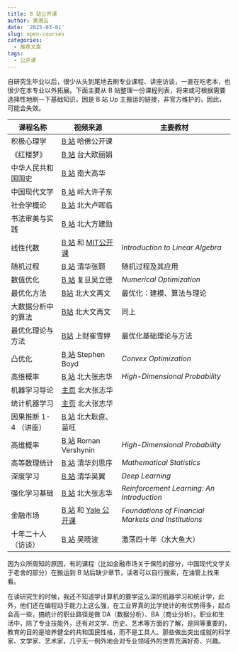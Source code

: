 ```yaml
---
title: B 站公开课
author: 黄湘云
date: '2025-03-01'
slug: open-courses
categories:
  - 推荐文章
tags:
  - 公开课
---
```


自研究生毕业以后，很少从头到尾地去刷专业课程、讲座访谈，一直在吃老本，也很少在本专业以外拓展。下面主要从 B 站整理一份课程列表，将来或可根据需要选择性地刷一下基础知识。因是 B 站 Up 主搬运的链接，非官方维护的，因此，可能会失效。

| 课程名称 | 视频来源 | 主要教材 |
|------------------------|------------------------|------------------------|
| 积极心理学 | [B 站](https://www.bilibili.com/video/BV1Ka411w7qd/) 哈佛公开课 |  |
| 《红楼梦》 | [B 站](https://www.bilibili.com/video/BV1hp4y1t7zq/) 台大欧丽娟 |  |
| 中华人民共和国国史 | [B 站](https://www.bilibili.com/video/BV1zN411B7sZ/) 南大高华 |  |
| 中国现代文学 | [B 站](https://www.bilibili.com/video/BV13s411T761/) 岭大许子东 |  |
| 社会学概论 | [B 站](https://www.bilibili.com/video/BV1XK4y1n7gp/) 北大卢晖临 |  |
| 书法审美与实践 | [B 站](https://www.bilibili.com/video/BV12w411R75u/) 北大方建勋 |  |
| 线性代数 | [B 站](https://www.bilibili.com/video/BV16Z4y1U7oU/) 和 [MIT公开课](https://ocw.mit.edu/courses/18-06-linear-algebra-spring-2010) | *Introduction to Linear Algebra* |
| 随机过程 | [B 站](https://www.bilibili.com/video/BV11b421E7nh/) 清华张颢 | 随机过程及其应用 |
| 数值优化 | [B 站](https://www.bilibili.com/video/BV1Kx411m7QB/) 复旦吴立徳 | *Numerical Optimization* |
| 最优化方法 | [B站](https://www.bilibili.com/video/BV1Kc411i7kJ/) 北大文再文 | 最优化：建模、算法与理论 |
| 大数据分析中的算法 | [B站](https://www.bilibili.com/video/BV1xH4y1y7qy/) 北大文再文 | 同上 |
| 最优化理论与方法 | [B站](https://www.bilibili.com/video/BV1m7411u72b/) 上财崔雪婷 | 最优化基础理论与方法 |
| 凸优化 | [B 站](https://www.bilibili.com/video/BV1LJNweiEh8/) Stephen Boyd | *Convex Optimization* |
| 高维概率 | [B 站](https://www.bilibili.com/video/BV11rqKYfEkS/) 北大张志华 | *High-Dimensional Probability* |
| 机器学习导论 | [主页](https://resource.pku.edu.cn/index.php?r=course/detail&id=379) 北大张志华 |  |
| 统计机器学习 | [主页](https://resource.pku.edu.cn/index.php?r=course/detail&id=381) 北大张志华 |  |
| 因果推断 1-4 （讲座） | [B 站](https://www.bilibili.com/video/BV1A3411k7tD/) 北大耿直、苗旺 |  |
| 高维概率 | [B 站](https://www.bilibili.com/video/BV1St421g7yM/) Roman Vershynin | *High-Dimensional Probability* |
| 高等数理统计 | [B 站](https://www.bilibili.com/video/BV15k4y1X7EX/) 清华刘思序 | *Mathematical Statistics* |
| 深度学习 | [B 站](https://www.bilibili.com/video/BV1nj9wYEEoM/) 清华吴翼 | *Deep Learning* |
| 强化学习基础 | [B 站](https://www.bilibili.com/video/BV1Et4y1C7co/) 北大张志华 | *Reinforcement Learning: An Introduction* |
| 金融市场 | [B 站](https://www.bilibili.com/video/BV11hKLebERB/) 和 [Yale 公开课](https://oyc.yale.edu/economics/econ-252-08) | *Foundations of Financial Markets and Institutions* |
| 十年二十人（访谈） | [B 站](https://www.bilibili.com/video/BV15b411C7CP/) 吴晓波 | 激荡四十年（水大鱼大） |

因为众所周知的原因，有的课程（比如金融市场关于保险的部分，中国现代文学关于老舍的部分）在搬运到 B 站后缺少章节，读者可以自行搜索，在油管上找来看。

在读研究生的时候，我还不知道学计算机的要学这么深的机器学习和统计学，此外，他们还在编程动手能力上这么强，在工业界真的比学统计的有优势得多，起点会高一些，搞统计的职业路径是做 DA（数据分析）、BA（商业分析）。职业和生活中，除了专业技能外，还有对文学、历史、艺术等方面的了解，是同等重要的，教育的目的是培养健全的共和国民性格，而不是工具人。那些做出突出成就的科学家、文学家、艺术家，几乎无一例外地会对专业领域外的世界充满好奇、兴趣。
